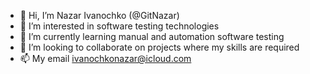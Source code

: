 - 👋 Hi, I’m Nazar Ivanochko (@GitNazar)
- 👀 I’m interested in software testing technologies
- 🌱 I’m currently learning manual and automation software testing
- 💞️ I’m looking to collaborate on projects where my skills are required
- 📫 My email ivanochkonazar@icloud.com 
